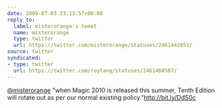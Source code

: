 ```yaml
---
date: 2009-07-03 23:13:57+00:00
reply_to:
  label: misterorange's tweet
  name: misterorange
  type: twitter
  url: https://twitter.com/misterorange/statuses/2461442651/
source: twitter
syndicated:
- type: twitter
  url: https://twitter.com/roytang/statuses/2461468587/
---
```


[@misterorange](https://twitter.com/misterorange/) "when Magic 2010 is released this summer, Tenth Edition will rotate out as per our normal existing policy."http://bit.ly/DdS0c